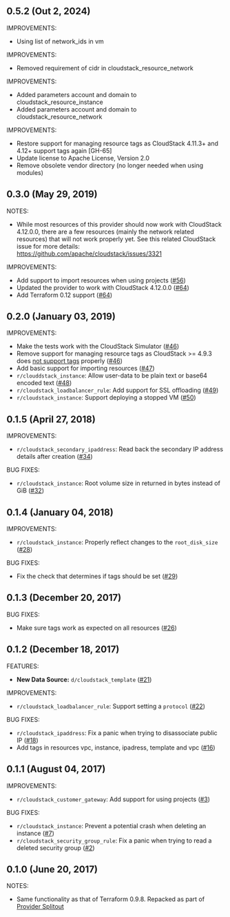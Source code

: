 ## 0.5.2 (Out 2, 2024)

IMPROVEMENTS:

* Using list of network_ids in vm

IMPROVEMENTS:

* Removed requirement of cidr in cloudstack_resource_network


IMPROVEMENTS:

* Added parameters account and domain to cloudstack_resource_instance
* Added parameters account and domain to cloudstack_resource_network

IMPROVEMENTS:

* Restore support for managing resource tags as CloudStack 4.11.3+ and 4.12+ support tags again [GH-65]
* Update license to Apache License, Version 2.0
* Remove obsolete vendor directory (no longer needed when using modules)

## 0.3.0 (May 29, 2019)

NOTES:

* While most resources of this provider should now work with CloudStack 4.12.0.0, there are a
  few resources (mainly the network related resources) that will not work properly yet. See this
  related CloudStack issue for more details: https://github.com/apache/cloudstack/issues/3321

IMPROVEMENTS:

* Add support to import resources when using projects ([#56](https://github.com/lucasdk3/terraform-provider-cloudstack/issues/56))
* Updated the provider to work with CloudStack 4.12.0.0 ([#64](https://github.com/lucasdk3/terraform-provider-cloudstack/issues/64))
* Add Terraform 0.12 support ([#64](https://github.com/lucasdk3/terraform-provider-cloudstack/issues/64))

## 0.2.0 (January 03, 2019)

IMPROVEMENTS:

* Make the tests work with the CloudStack Simulator ([#46](https://github.com/lucasdk3/terraform-provider-cloudstack/issues/46))
* Remove support for managing resource tags as CloudStack >= 4.9.3 does [not support tags](https://github.com/apache/cloudstack/issues/3002) properly ([#46](https://github.com/lucasdk3/terraform-provider-cloudstack/issues/46))
* Add basic support for importing resources ([#47](https://github.com/lucasdk3/terraform-provider-cloudstack/issues/47))
* `r/clouddstack_instance`: Allow user-data to be plain text or base64 encoded text ([#48](https://github.com/lucasdk3/terraform-provider-cloudstack/issues/48))
* `r/cloudstack_loadbalancer_rule`: Add support for SSL offloading ([#49](https://github.com/lucasdk3/terraform-provider-cloudstack/issues/49))
* `r/cloudstack_instance`: Support deploying a stopped VM ([#50](https://github.com/lucasdk3/terraform-provider-cloudstack/issues/50))

## 0.1.5 (April 27, 2018)

IMPROVEMENTS:

* `r/cloudstack_secondary_ipaddress`: Read back the secondary IP address details after creation ([#34](https://github.com/lucasdk3/terraform-provider-cloudstack/issues/34))

BUG FIXES:

* `r/cloudstack_instance`: Root volume size in returned in bytes instead of GiB ([#32](https://github.com/lucasdk3/terraform-provider-cloudstack/issues/32))

## 0.1.4 (January 04, 2018)

IMPROVEMENTS:

* `r/cloudstack_instance`: Properly reflect changes to the `root_disk_size` ([#28](https://github.com/lucasdk3/terraform-provider-cloudstack/issues/28))

BUG FIXES:

* Fix the check that determines if tags should be set ([#29](https://github.com/lucasdk3/terraform-provider-cloudstack/issues/29))

## 0.1.3 (December 20, 2017)

BUG FIXES:

* Make sure tags work as expected on all resources ([#26](https://github.com/lucasdk3/terraform-provider-cloudstack/issues/26))

## 0.1.2 (December 18, 2017)

FEATURES:

* **New Data Source:** `d/cloudstack_template` ([#21](https://github.com/lucasdk3/terraform-provider-cloudstack/issues/21))

IMPROVEMENTS:

* `r/cloudstack_loadbalancer_rule`: Support setting a `protocol` ([#22](https://github.com/lucasdk3/terraform-provider-cloudstack/issues/22))

BUG FIXES:

* `r/cloudstack_ipaddress`: Fix a panic when trying to disassociate public IP ([#18](https://github.com/lucasdk3/terraform-provider-cloudstack/issues/18))
* Add tags in resources vpc, instance, ipadress, template and vpc ([#16](https://github.com/lucasdk3/terraform-provider-cloudstack/issues/16))

## 0.1.1 (August 04, 2017)

IMPROVEMENTS:

* `r/cloudstack_customer_gateway`: Add support for using projects ([#3](https://github.com/lucasdk3/terraform-provider-cloudstack/issues/3))

BUG FIXES:

* `r/cloudstack_instance`: Prevent a potential crash when deleting an instance ([#7](https://github.com/lucasdk3/terraform-provider-cloudstack/issues/7))
* `r/cloudstack_security_group_rule`: Fix a panic when trying to read a deleted security group ([#2](https://github.com/lucasdk3/terraform-provider-cloudstack/issues/2))

## 0.1.0 (June 20, 2017)

NOTES:

* Same functionality as that of Terraform 0.9.8. Repacked as part of [Provider Splitout](https://www.hashicorp.com/blog/upcoming-provider-changes-in-terraform-0-10/)
